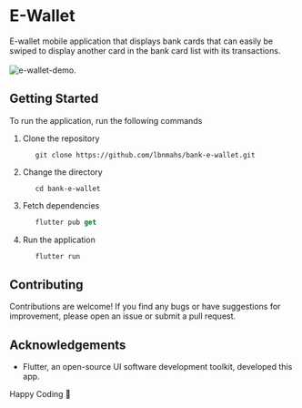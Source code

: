 # E-Wallet

E-wallet mobile application that displays bank cards that can easily be swiped to display another card in the bank card list with its transactions.
<br><br>
![e-wallet-demo](https://github.com/lbnmahs/card-e-wallet/blob/main/demo.gif).<br>


## Getting Started

To run the application, run the following commands

1. Clone the repository
    ```git
       git clone https://github.com/lbnmahs/bank-e-wallet.git
    ```

2. Change the directory
    ```git
       cd bank-e-wallet
    ```

3. Fetch dependencies
    ```dart
       flutter pub get
    ```

4. Run the application
    ```dart
       flutter run
    ```
## Contributing

Contributions are welcome! If you find any bugs or have suggestions for improvement, please open an issue or submit a pull request.


## Acknowledgements

* Flutter, an open-source UI software development toolkit, developed this app.

Happy Coding 🚀
